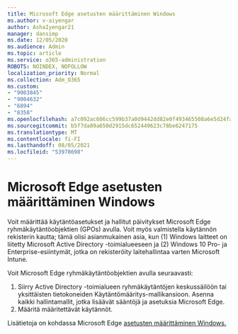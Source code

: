 ```yaml
---
title: Microsoft Edge asetusten määrittäminen Windows
ms.author: v-aiyengar
author: AshaIyengar21
manager: dansimp
ms.date: 12/05/2020
ms.audience: Admin
ms.topic: article
ms.service: o365-administration
ROBOTS: NOINDEX, NOFOLLOW
localization_priority: Normal
ms.collection: Adm_O365
ms.custom:
- "9003845"
- "9004632"
- "6894"
- "8358"
ms.openlocfilehash: a7c092ac606cc599b37a0d9442dd82e0f493465508a6e5d24fa0589d0f3bb19a
ms.sourcegitcommit: b5f7da89a650d2915dc652449623c78be6247175
ms.translationtype: MT
ms.contentlocale: fi-FI
ms.lasthandoff: 08/05/2021
ms.locfileid: "53978698"
---
```

# <a name="configure-microsoft-edge-policy-settings-on-windows"></a>Microsoft Edge asetusten määrittäminen Windows

Voit määrittää käytäntöasetukset ja hallitut päivitykset Microsoft Edge ryhmäkäytäntöobjektien (GPOs) avulla. Voit myös valmistella käytännön rekisterin kautta; tämä olisi asianmukainen asia, kun (1) Windows laitteet on liitetty Microsoft Active Directory -toimialueeseen ja (2) Windows 10 Pro- ja Enterprise-esiintymät, jotka on rekisteröity laitehallintaa varten Microsoft Intune.

Voit Microsoft Edge ryhmäkäytäntöobjektien avulla seuraavasti:

1. Siirry Active Directory -toimialueen ryhmäkäytäntöjen keskussäilöön tai yksittäisten tietokoneiden Käytäntömääritys-mallikansioon. Asenna kaikki hallintamallit, jotka lisäävät sääntöjä ja asetuksia Microsoft Edge.
2. Määritä määritettävät käytännöt.

Lisätietoja on kohdassa Microsoft Edge [asetusten määrittäminen Windows.](https://go.microsoft.com/fwlink/?linkid=2135024)
